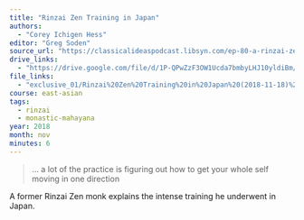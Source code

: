 ```yaml
---
title: "Rinzai Zen Training in Japan"
authors:
  - "Corey Ichigen Hess"
editor: "Greg Soden"
source_url: "https://classicalideaspodcast.libsyn.com/ep-80-a-rinzai-zen-life-in-japan-w-corey-ichigen-hess"
drive_links:
  - "https://drive.google.com/file/d/1P-QPwZzF3OW1Ucda7bmbyLHJ10yldiBm/view?usp=drivesdk"
file_links:
  - "exclusive_01/Rinzai%20Zen%20Training%20in%20Japan%20(2018-11-18)%20-%20Corey%20Ichigen%20Hess.mp3"
course: east-asian
tags:
  - rinzai
  - monastic-mahayana
year: 2018
month: nov
minutes: 6
---
```


> … a lot of the practice is figuring out how to get your whole self moving in one direction

A former Rinzai Zen monk explains the intense training he underwent in Japan.
